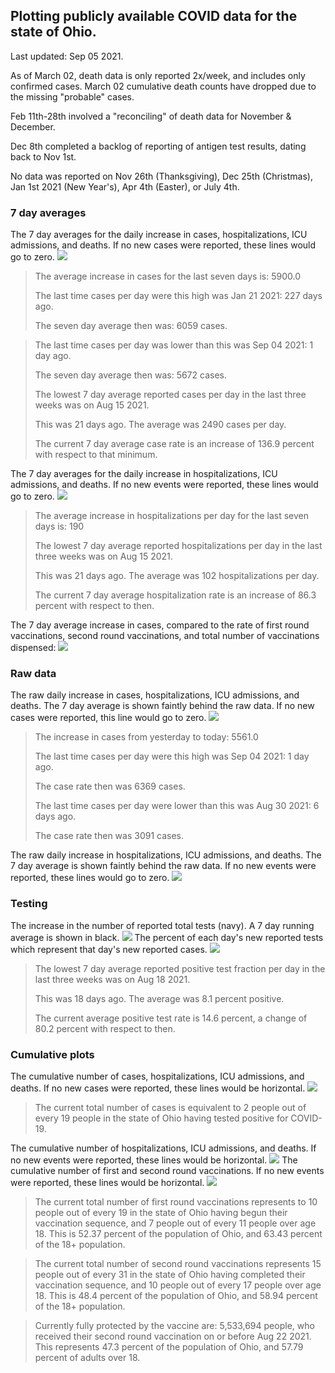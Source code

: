 ## Plotting publicly available COVID data for the state of Ohio. 

Last updated: Sep 05 2021. 

As of March 02, death data is only reported 2x/week, and includes only confirmed cases. March 02 cumulative death counts have dropped due to the missing "probable" cases.

Feb 11th-28th involved a "reconciling" of death data for November & December.

Dec 8th completed a backlog of reporting of antigen test results, dating back to Nov 1st.

No data was reported on Nov 26th (Thanksgiving), Dec 25th (Christmas), Jan 1st 2021 (New Year's), Apr 4th (Easter), or July 4th.
### 7 day averages
The 7 day averages for the daily increase in cases, hospitalizations, ICU admissions, and deaths. If no new cases were reported, these lines would go to zero.
![](7dayaverage_cases.png)

>The average increase in cases for the last seven days is: 5900.0
>
>The last time cases per day were this high was Jan 21 2021: 227 days ago.
>
>The seven day average then was: 6059 cases.

>
>The last time cases per day was lower than this was Sep 04 2021: 1 day ago.
>
>The seven day average then was: 5672 cases.
>
>The lowest 7 day average reported cases per day in the last three weeks was on Aug 15 2021.
>
>This was 21 days ago. The average was 2490 cases per day.
>
>The current 7 day average case rate is an increase of 136.9 percent with respect to that minimum.

The 7 day averages for the daily increase in hospitalizations, ICU admissions, and deaths. If no new events were reported, these lines would go to zero.
![](7dayaverage_hospital.png)

>The average increase in hospitalizations per day for the last seven days is: 190
>
>The lowest 7 day average reported hospitalizations per day in the last three weeks was on Aug 15 2021.
>
>This was 21 days ago. The average was 102 hospitalizations per day.
>
>The current 7 day average hospitalization rate is an increase of 86.3 percent with respect to then.

The 7 day average increase in cases, compared to the rate of first round vaccinations, second round vaccinations, and total number of vaccinations dispensed:
![](DailyVaccinationsCases.png)

### Raw data
The raw daily increase in cases, hospitalizations, ICU admissions, and deaths. The 7 day average is shown faintly behind the raw data. If no new cases were reported, this line would go to zero.
![](DailyCases.png)

>The increase in cases from yesterday to today: 5561.0 
>
>The last time cases per day were this high was Sep 04 2021: 1 day ago. 
>
>The case rate then was 6369 cases.
>
>The last time cases per day were lower than this was Aug 30 2021: 6 days ago. 
>
>The case rate then was 3091 cases.

The raw daily increase in hospitalizations, ICU admissions, and deaths. The 7 day average is shown faintly behind the raw data. If no new events were reported, these lines would go to zero.
![](DailyHospitalizations.png)

### Testing

The increase in the number of reported total tests (navy). A 7 day running average is shown in black.
![](DailyTests.png)
The percent of each day's new reported tests which represent that day's new reported cases.
![](percentpositive_tests.png)

>The lowest 7 day average reported positive test fraction per day in the last three weeks was on Aug 18 2021.
>
>This was 18 days ago. The average was 8.1 percent positive. 
>
>The current average positive test rate is 14.6 percent, a change of 80.2 percent with respect to then. 

### Cumulative plots
The cumulative number of cases, hospitalizations, ICU admissions, and deaths. If no new cases were reported, these lines would be horizontal.
![](Cases.png)

>The current total number of cases is equivalent to 2 people out of every 19 people in the state of Ohio having tested positive for COVID-19.

The cumulative number of hospitalizations, ICU admissions, and deaths. If no new events were reported, these lines would be horizontal.
![](Hospitalizations.png)
The cumulative number of first and second round vaccinations. If no new events were reported, these lines would be horizontal.
![](Vaccinations.png)

>The current total number of first round vaccinations represents to 10 people out of every 19 in the state of Ohio having begun their vaccination sequence, and 7 people out of every 11 people over age 18.
 >This is 52.37 percent of the population of Ohio, and 63.43 percent of the 18+ population.

>The current total number of second round vaccinations represents 15 people out of every 31 in the state of Ohio having completed their vaccination sequence, and 10 people out of every 17 people over age 18. 
>This is 48.4 percent of the population of Ohio, and 58.94 percent of the 18+ population.

>Currently fully protected by the vaccine are: 5,533,694 people, who received their second round vaccination on or before Aug 22 2021.
>This represents 47.3 percent of the population of Ohio, and 57.79 percent of adults over 18.

